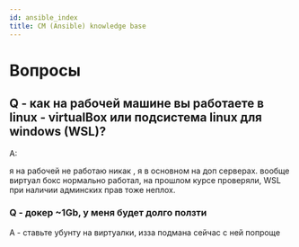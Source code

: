 ```yaml
---
id: ansible_index
title: CM (Ansible) knowledge base
---
```


# Вопросы

## Q - как на рабочей машине вы работаете в linux - virtualBox или подсистема linux для windows (WSL)?

A:

я на рабочей не работаю никак , я в основном на доп серверах. вообще виртуал бокс нормально работал, на прошлом
курсе проверяли, WSL при наличии админских прав тоже неплох.

### Q - докер ~1Gb, у меня будет долго ползти

A - ставьте убунту на виртуалки, изза подмана сейчас с ней попроще
